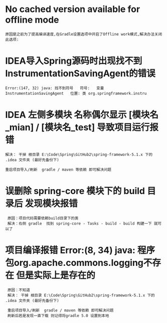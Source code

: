 # No cached version available for offline mode
    原因是之前为了提高编译速度,在Gradle设置选项中开启了Offline work模式,解决办法关闭此选项: 
    
# IDEA导入Spring源码时出现找不到InstrumentationSavingAgent的错误
    Error:(147, 32) java: 找不到符号   符号:   变量 InstrumentationSavingAgent   位置: 类 org.springframework.instru
    
    
# IDEA 左侧多模块  名称偶尔显示 [模块名_mian] / [模块名_test] 导致项目运行报错
    解决： 干掉 根目录 E:\Code\Spring\GitHub2\spring-framework-5.1.x 下的 .idea 文件夹 (最好先备份下)
    
    重启项目导入/刷新  gradle / maven 等依赖 即可解决问题
    
# 误删除 spring-core 模块下的 build 目录后 发现模块报错
     原因：项目代码需要依赖build目录下的类
     解决：右侧 gradle  找到 spring-core - Tasks - build - build 构建一下 就可以了
    
    
# 项目编译报错 Error:(8, 34) java: 程序包org.apache.commons.logging不存在  但是实际上是存在的
     原因：不知道
     解决： 干掉 根目录 E:\Code\Spring\GitHub2\spring-framework-5.1.x 下的 .idea 文件夹 (最好先备份下)
    
     重启项目导入/刷新  gradle / maven 等依赖 即可解决问题
     刷新后若是发现一直下载 则记得将gradle 5.0 设置到本地
     
    
    
    
    
    
        
    
    
    
    
        
    
    
    
    
        
    
    
    
    
        
    
    
    
    
        
    
    
    
    
        
    
    
    
    
        
    
    
    
    
        
    
    
    
    
        
    
    
    
    
        
    
    
    
    
        
    
    
    
    
        
    
    
    
    
        
    
    
    
    
        
    
    
    
    
        
    
    
    
    
        
    
    
    
    
        
    
    
    
    
        
    
    
    
    
        
    
    
    
    
        
    
    
    
    
        
    
    
    
    
        
    
    
    
    
        
    
    
    
    
        
    
    
    
    
        
    
    
    
    
        
    
    
    
    
        
    
    
    
    
        
    
    
    
    
        
    
    
    
    
        
    
    
    
    
        
    
    
    
    
        
    
    
    
    
        
    
    
    
    
        
    
    
    
    
        
    
    
    
    
        
    
    
    
    
        
    
    
    
    
    
    